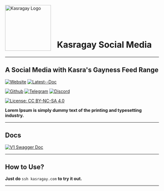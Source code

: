 <div style="display: flex; align-items: flex-end; margin-bottom: 20px">
  <img src="https://api.kasragay.com/v1/assets/logo150x150.png" alt="Kasragay Logo" style="height: 150px; margin-right: 20px;">
  <h1 style="position: relative; top: 16px;">Kasragay Social Media</h1>
</div>

---

## A Social Media with Kasra's Gayness Feed Range

[![Website](https://img.shields.io/badge/Website-KasraGay.com-blue.svg)](https://kasragay.com/) [![Latest--Doc](https://img.shields.io/badge/Latest--Doc-api.KasraGay.com-green.svg)](https://api.kasragay.com)

[![Github](https://img.shields.io/badge/Github-KasraGay-black.svg)](https://github.com/kasragay) [![Telegram](https://img.shields.io/badge/Telegram-kasra__gay-0088cc.svg)](https://t.me/kasra_gay) [![Discord](https://img.shields.io/badge/Discord-PghhrARr-5865F2.svg)](https://discord.gg/PghhrARr)

[![License: CC BY-NC-SA 4.0](https://img.shields.io/badge/License-CC%20BY--NC--SA%204.0-lightgrey.svg)](https://creativecommons.org/licenses/by-nc-sa/4.0/)

**Lorem Ipsum is simply dummy text of the printing and typesetting industry.**

---

## Docs
[![V1 Swagger Doc](https://img.shields.io/badge/V1-Doc-green)](https://api.kasragay.com/v1)

---

## How to Use?
**Just do** `ssh kasragay.com` **to try it out.**

---

